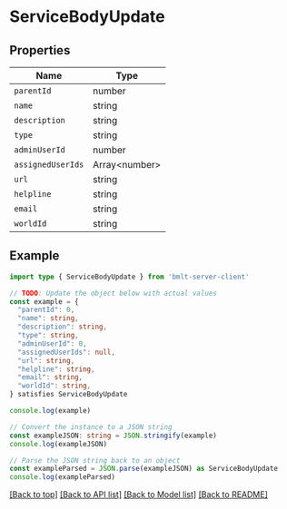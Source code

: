 
# ServiceBodyUpdate


## Properties

Name | Type
------------ | -------------
`parentId` | number
`name` | string
`description` | string
`type` | string
`adminUserId` | number
`assignedUserIds` | Array&lt;number&gt;
`url` | string
`helpline` | string
`email` | string
`worldId` | string

## Example

```typescript
import type { ServiceBodyUpdate } from 'bmlt-server-client'

// TODO: Update the object below with actual values
const example = {
  "parentId": 0,
  "name": string,
  "description": string,
  "type": string,
  "adminUserId": 0,
  "assignedUserIds": null,
  "url": string,
  "helpline": string,
  "email": string,
  "worldId": string,
} satisfies ServiceBodyUpdate

console.log(example)

// Convert the instance to a JSON string
const exampleJSON: string = JSON.stringify(example)
console.log(exampleJSON)

// Parse the JSON string back to an object
const exampleParsed = JSON.parse(exampleJSON) as ServiceBodyUpdate
console.log(exampleParsed)
```

[[Back to top]](#) [[Back to API list]](../README.md#api-endpoints) [[Back to Model list]](../README.md#models) [[Back to README]](../README.md)


